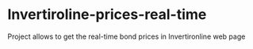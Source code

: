 # Invertiroline-prices-real-time
Project allows to get the real-time bond prices in Invertironline web page
